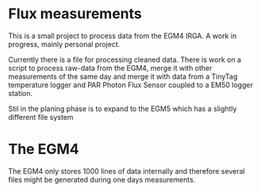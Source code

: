 
<!-- README.md is generated from README.Rmd. Please edit that file -->

# Flux measurements

This is a small project to process data from the EGM4 IRGA. A work in
progress, mainly personal project.

Currently there is a file for processing cleaned data. There is work on
a script to process raw-data from the EGM4, merge it with other
measurements of the same day and merge it with data from a TinyTag
temperature logger and PAR Photon Flux Sensor coupled to a EM50 logger
station.

Stil in the planing phase is to expand to the EGM5 which has a slightly
different file system

# The EGM4

The EGM4 only stores 1000 lines of data internally and therefore several
files might be generated during one days measurements.

